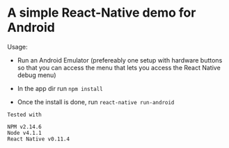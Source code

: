 # A simple React-Native demo for Android

Usage: 

* Run an Android Emulator (prefereably one setup with hardware buttons so that you can access the menu that lets you access the React Native debug menu)

* In the app dir run `npm install`

* Once the install is done, run `react-native run-android`

```
Tested with

NPM v2.14.6
Node v4.1.1
React Native v0.11.4

```


